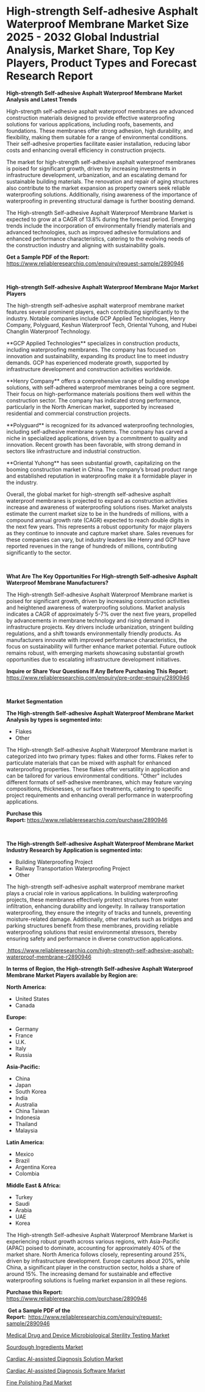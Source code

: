 <p><h1>High-strength Self-adhesive Asphalt Waterproof Membrane Market Size 2025 - 2032 Global Industrial Analysis, Market Share, Top Key Players, Product Types and Forecast Research Report</h1></p><p><strong>High-strength Self-adhesive Asphalt Waterproof Membrane Market Analysis and Latest Trends</strong></p>
<p><p>High-strength self-adhesive asphalt waterproof membranes are advanced construction materials designed to provide effective waterproofing solutions for various applications, including roofs, basements, and foundations. These membranes offer strong adhesion, high durability, and flexibility, making them suitable for a range of environmental conditions. Their self-adhesive properties facilitate easier installation, reducing labor costs and enhancing overall efficiency in construction projects.</p><p>The market for high-strength self-adhesive asphalt waterproof membranes is poised for significant growth, driven by increasing investments in infrastructure development, urbanization, and an escalating demand for sustainable building materials. The renovation and repair of aging structures also contribute to the market expansion as property owners seek reliable waterproofing solutions. Additionally, rising awareness of the importance of waterproofing in preventing structural damage is further boosting demand.</p><p>The High-strength Self-adhesive Asphalt Waterproof Membrane Market is expected to grow at a CAGR of 13.8% during the forecast period. Emerging trends include the incorporation of environmentally friendly materials and advanced technologies, such as improved adhesive formulations and enhanced performance characteristics, catering to the evolving needs of the construction industry and aligning with sustainability goals.</p></p>
<p><strong>Get a Sample PDF of the Report:&nbsp;</strong> <a href="https://www.reliableresearchiq.com/enquiry/request-sample/2890946?utm_campaign=973&utm_medium=2&utm_source=Github&utm_content=ia&utm_term=14032025&utm_id=high-strength-self-adhesive-asphalt-waterproof-membrane">https://www.reliableresearchiq.com/enquiry/request-sample/2890946</a></p>
<p>&nbsp;</p>
<p><strong>High-strength Self-adhesive Asphalt Waterproof Membrane Major Market Players</strong></p>
<p><p>The high-strength self-adhesive asphalt waterproof membrane market features several prominent players, each contributing significantly to the industry. Notable companies include GCP Applied Technologies, Henry Company, Polyguard, Keshun Waterproof Tech, Oriental Yuhong, and Hubei Changlin Waterproof Technology.</p><p>**GCP Applied Technologies** specializes in construction products, including waterproofing membranes. The company has focused on innovation and sustainability, expanding its product line to meet industry demands. GCP has experienced moderate growth, supported by infrastructure development and construction activities worldwide.</p><p>**Henry Company** offers a comprehensive range of building envelope solutions, with self-adhered waterproof membranes being a core segment. Their focus on high-performance materials positions them well within the construction sector. The company has indicated strong performance, particularly in the North American market, supported by increased residential and commercial construction projects.</p><p>**Polyguard** is recognized for its advanced waterproofing technologies, including self-adhesive membrane systems. The company has carved a niche in specialized applications, driven by a commitment to quality and innovation. Recent growth has been favorable, with strong demand in sectors like infrastructure and industrial construction.</p><p>**Oriental Yuhong** has seen substantial growth, capitalizing on the booming construction market in China. The company’s broad product range and established reputation in waterproofing make it a formidable player in the industry.</p><p>Overall, the global market for high-strength self-adhesive asphalt waterproof membranes is projected to expand as construction activities increase and awareness of waterproofing solutions rises. Market analysts estimate the current market size to be in the hundreds of millions, with a compound annual growth rate (CAGR) expected to reach double digits in the next few years. This represents a robust opportunity for major players as they continue to innovate and capture market share. Sales revenues for these companies can vary, but industry leaders like Henry and GCP have reported revenues in the range of hundreds of millions, contributing significantly to the sector.</p></p>
<p>&nbsp;</p>
<p><strong>What Are The Key Opportunities For High-strength Self-adhesive Asphalt Waterproof Membrane Manufacturers?</strong></p>
<p><p>The High-strength Self-adhesive Asphalt Waterproof Membrane market is poised for significant growth, driven by increasing construction activities and heightened awareness of waterproofing solutions. Market analysis indicates a CAGR of approximately 5-7% over the next five years, propelled by advancements in membrane technology and rising demand in infrastructure projects. Key drivers include urbanization, stringent building regulations, and a shift towards environmentally friendly products. As manufacturers innovate with improved performance characteristics, the focus on sustainability will further enhance market potential. Future outlook remains robust, with emerging markets showcasing substantial growth opportunities due to escalating infrastructure development initiatives.</p></p>
<p><strong>Inquire or Share Your Questions If Any Before Purchasing This Report:</strong> <a href="https://www.reliableresearchiq.com/enquiry/pre-order-enquiry/2890946?utm_campaign=973&utm_medium=2&utm_source=Github&utm_content=ia&utm_term=14032025&utm_id=high-strength-self-adhesive-asphalt-waterproof-membrane">https://www.reliableresearchiq.com/enquiry/pre-order-enquiry/2890946</a></p>
<p>&nbsp;</p>
<p><strong>Market Segmentation</strong></p>
<p><strong>The High-strength Self-adhesive Asphalt Waterproof Membrane Market Analysis by types is segmented into:</strong></p>
<p><ul><li>Flakes</li><li>Other</li></ul></p>
<p><p>The High-strength Self-adhesive Asphalt Waterproof Membrane market is categorized into two primary types: flakes and other forms. Flakes refer to particulate materials that can be mixed with asphalt for enhanced waterproofing properties. These flakes offer versatility in application and can be tailored for various environmental conditions. "Other" includes different formats of self-adhesive membranes, which may feature varying compositions, thicknesses, or surface treatments, catering to specific project requirements and enhancing overall performance in waterproofing applications.</p></p>
<p><strong>Purchase this Report:&nbsp;</strong><a href="https://www.reliableresearchiq.com/purchase/2890946?utm_campaign=973&utm_medium=2&utm_source=Github&utm_content=ia&utm_term=14032025&utm_id=high-strength-self-adhesive-asphalt-waterproof-membrane">https://www.reliableresearchiq.com/purchase/2890946</a></p>
<p>&nbsp;</p>
<p><strong>The High-strength Self-adhesive Asphalt Waterproof Membrane Market Industry Research by Application is segmented into:</strong></p>
<p><ul><li>Building Waterproofing Project</li><li>Railway Transportation Waterproofing Project</li><li>Other</li></ul></p>
<p><p>The high-strength self-adhesive asphalt waterproof membrane market plays a crucial role in various applications. In building waterproofing projects, these membranes effectively protect structures from water infiltration, enhancing durability and longevity. In railway transportation waterproofing, they ensure the integrity of tracks and tunnels, preventing moisture-related damage. Additionally, other markets such as bridges and parking structures benefit from these membranes, providing reliable waterproofing solutions that resist environmental stressors, thereby ensuring safety and performance in diverse construction applications.</p></p>
<p><a href="https://www.reliableresearchiq.com/high-strength-self-adhesive-asphalt-waterproof-membrane-r2890946?utm_campaign=973&utm_medium=2&utm_source=Github&utm_content=ia&utm_term=14032025&utm_id=high-strength-self-adhesive-asphalt-waterproof-membrane">&nbsp;https://www.reliableresearchiq.com/high-strength-self-adhesive-asphalt-waterproof-membrane-r2890946</a></p>
<p><strong>In terms of Region, the High-strength Self-adhesive Asphalt Waterproof Membrane Market Players available by Region are:</strong></p>
<p>
    <p> <strong> North America: </strong>
        <ul>
            <li>United States</li>
            <li>Canada</li>
        </ul>
        </p> 
    <p> <strong> Europe: </strong>
        <ul>
            <li>Germany</li>
            <li>France</li>
            <li>U.K.</li>
            <li>Italy</li>
            <li>Russia</li>
        </ul>
        </p> 
    <p> <strong> Asia-Pacific: </strong>
        <ul>
            <li>China</li>
            <li>Japan</li>
            <li>South Korea</li>
            <li>India</li>
            <li>Australia</li>
            <li>China Taiwan</li>
            <li>Indonesia</li>
            <li>Thailand</li>
            <li>Malaysia</li>
        </ul>
        </p> 
    <p> <strong> Latin America: </strong>
        <ul>
            <li>Mexico</li>
            <li>Brazil</li>
            <li>Argentina Korea</li>
            <li>Colombia</li>
        </ul>
        </p> 
    <p> <strong> Middle East & Africa: </strong>
        <ul>
            <li>Turkey</li>
            <li>Saudi</li>
            <li>Arabia</li>
            <li>UAE</li>
            <li>Korea</li>
        </ul>
    </p>
    </p>
<p><p>The High-strength Self-adhesive Asphalt Waterproof Membrane Market is experiencing robust growth across various regions, with Asia-Pacific (APAC) poised to dominate, accounting for approximately 40% of the market share. North America follows closely, representing around 25%, driven by infrastructure development. Europe captures about 20%, while China, a significant player in the construction sector, holds a share of around 15%. The increasing demand for sustainable and effective waterproofing solutions is fueling market expansion in all these regions.</p></p>
<p><strong>Purchase this Report: </strong><a href="https://www.reliableresearchiq.com/purchase/2890946?utm_campaign=973&utm_medium=2&utm_source=Github&utm_content=ia&utm_term=14032025&utm_id=high-strength-self-adhesive-asphalt-waterproof-membrane">https://www.reliableresearchiq.com/purchase/2890946</a></p>
<p>&nbsp;<strong>Get a Sample PDF of the Report:&nbsp;&nbsp;</strong><a href="https://www.reliableresearchiq.com/enquiry/request-sample/2890946?utm_campaign=973&utm_medium=2&utm_source=Github&utm_content=ia&utm_term=14032025&utm_id=high-strength-self-adhesive-asphalt-waterproof-membrane">https://www.reliableresearchiq.com/enquiry/request-sample/2890946</a></p>
<p><strong></strong></p>
<p><p><a href="https://github.com/nkbaroga/Market-Research-Report-List-1/blob/main/medical-drug-and-device-microbiological-sterility-testing-market.md?utm_campaign=973&utm_medium=2&utm_source=Github&utm_content=ia&utm_term=14032025&utm_id=high-strength-self-adhesive-asphalt-waterproof-membrane">Medical Drug and Device Microbiological Sterility Testing Market</a></p><p><a href="https://github.com/ritooesiaba/Market-Research-Report-List-1/blob/main/sourdough-ingredients-market.md?utm_campaign=973&utm_medium=2&utm_source=Github&utm_content=ia&utm_term=14032025&utm_id=high-strength-self-adhesive-asphalt-waterproof-membrane">Sourdough Ingredients Market</a></p><p><a href="https://github.com/sawrovpipolo/Market-Research-Report-List-1/blob/main/cardiac-ai-assisted-diagnosis-solution-market.md?utm_campaign=973&utm_medium=2&utm_source=Github&utm_content=ia&utm_term=14032025&utm_id=high-strength-self-adhesive-asphalt-waterproof-membrane">Cardiac AI-assisted Diagnosis Solution Market</a></p><p><a href="https://github.com/elvutedipela/Market-Research-Report-List-1/blob/main/cardiac-ai-assisted-diagnosis-software-market.md?utm_campaign=973&utm_medium=2&utm_source=Github&utm_content=ia&utm_term=14032025&utm_id=high-strength-self-adhesive-asphalt-waterproof-membrane">Cardiac AI-assisted Diagnosis Software Market</a></p><p><a href="https://github.com/aarajlyre/Market-Research-Report-List-1/blob/main/fine-polishing-pad-market.md?utm_campaign=973&utm_medium=2&utm_source=Github&utm_content=ia&utm_term=14032025&utm_id=high-strength-self-adhesive-asphalt-waterproof-membrane">Fine Polishing Pad Market</a></p></p>